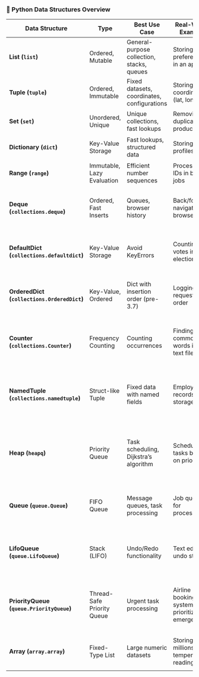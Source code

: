 ### **📌 Python Data Structures Overview**  

| **Data Structure**            | **Type**          | **Best Use Case**                            | **Real-World Example**               | **Code Example** |
|--------------------------------|------------------|---------------------------------------------|--------------------------------------|----------------|
| **List (`list`)**             | Ordered, Mutable | General-purpose collection, stacks, queues | Storing user preferences in an app | ```python user_prefs = ["dark mode", "notifications", "auto-save"] print(user_prefs[0]) # Output: dark mode ``` |
| **Tuple (`tuple`)**           | Ordered, Immutable | Fixed datasets, coordinates, configurations | Storing GPS coordinates (lat, long) | ```python location = (40.7128, -74.0060) print(location[0]) # Output: 40.7128 ``` |
| **Set (`set`)**               | Unordered, Unique | Unique collections, fast lookups | Removing duplicate product IDs | ```python product_ids = {101, 102, 103, 101} print(product_ids) # Output: {101, 102, 103} ``` |
| **Dictionary (`dict`)**       | Key-Value Storage | Fast lookups, structured data | Storing user profiles | ```python user = {"name": "Alice", "age": 25} print(user["name"]) # Output: Alice ``` |
| **Range (`range`)**           | Immutable, Lazy Evaluation | Efficient number sequences | Processing IDs in batch jobs | ```python for id in range(1000, 1010): print(id, end=" ") # Output: 1000 1001 ... 1009 ``` |
| **Deque (`collections.deque`)** | Ordered, Fast Inserts | Queues, browser history | Back/forward navigation in browsers | ```python from collections import deque history = deque(["page1", "page2"]) history.append("page3") history.popleft() print(history) # Output: deque(['page2', 'page3']) ``` |
| **DefaultDict (`collections.defaultdict`)** | Key-Value Storage | Avoid KeyErrors | Counting votes in an election | ```python from collections import defaultdict votes = defaultdict(int) votes["Alice"] += 1 votes["Bob"] += 2 print(votes) # Output: {'Alice': 1, 'Bob': 2} ``` |
| **OrderedDict (`collections.OrderedDict`)** | Key-Value, Ordered | Dict with insertion order (pre-3.7) | Logging API request order | ```python from collections import OrderedDict logs = OrderedDict() logs["req_1"] = "GET /home" logs["req_2"] = "POST /login" print(list(logs.keys())) # Output: ['req_1', 'req_2'] ``` |
| **Counter (`collections.Counter`)** | Frequency Counting | Counting occurrences | Finding most common words in a text file | ```python from collections import Counter text = "apple banana apple orange banana apple" word_count = Counter(text.split()) print(word_count) # Output: Counter({'apple': 3, 'banana': 2, 'orange': 1}) ``` |
| **NamedTuple (`collections.namedtuple`)** | Struct-like Tuple | Fixed data with named fields | Employee records storage | ```python from collections import namedtuple Employee = namedtuple("Employee", ["name", "position", "salary"]) emp = Employee("Alice", "Engineer", 70000) print(emp.name) # Output: Alice ``` |
| **Heap (`heapq`)**            | Priority Queue | Task scheduling, Dijkstra’s algorithm | Scheduling tasks based on priority | ```python import heapq tasks = [] heapq.heappush(tasks, (2, "Fix bug")) heapq.heappush(tasks, (1, "Critical update")) heapq.heappush(tasks, (3, "New feature")) print(heapq.heappop(tasks)) # Output: (1, 'Critical update') ``` |
| **Queue (`queue.Queue`)**     | FIFO Queue | Message queues, task processing | Job queue for processing | ```python from queue import Queue task_queue = Queue() task_queue.put("Process data") task_queue.put("Send email") print(task_queue.get()) # Output: Process data ``` |
| **LifoQueue (`queue.LifoQueue`)** | Stack (LIFO) | Undo/Redo functionality | Text editor undo stack | ```python from queue import LifoQueue undo_stack = LifoQueue() undo_stack.put("Type A") undo_stack.put("Type B") print(undo_stack.get()) # Output: Type B (last action undone) ``` |
| **PriorityQueue (`queue.PriorityQueue`)** | Thread-Safe Priority Queue | Urgent task processing | Airline booking system prioritizing emergencies | ```python from queue import PriorityQueue pq = PriorityQueue() pq.put((1, "Emergency ticket")) pq.put((2, "Business class ticket")) pq.put((3, "Economy ticket")) print(pq.get()) # Output: (1, 'Emergency ticket') ``` |
| **Array (`array.array`)**     | Fixed-Type List | Large numeric datasets | Storing millions of temperature readings | ```python from array import array temperatures = array("f", [98.6, 99.5, 97.9]) print(temperatures[0]) # Output: 98.6 ``` |

